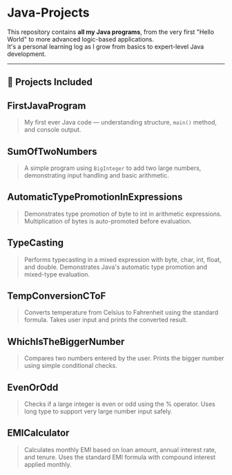 # Java-Projects
This repository contains **all my Java programs**, from the very first "Hello World" to more advanced logic-based applications.  
It's a personal learning log as I grow from basics to expert-level Java development.

---

## 📂 Projects Included

## FirstJavaProgram
> My first ever Java code — understanding structure, `main()` method, and console output.

## SumOfTwoNumbers
> A simple program using `BigInteger` to add two large numbers, demonstrating input handling and basic arithmetic.

## AutomaticTypePromotionInExpressions
> Demonstrates type promotion of byte to int in arithmetic expressions.
Multiplication of bytes is auto-promoted before evaluation.

## TypeCasting
> Performs typecasting in a mixed expression with byte, char, int, float, and double.
Demonstrates Java's automatic type promotion and mixed-type evaluation.

## TempConversionCToF
> Converts temperature from Celsius to Fahrenheit using the standard formula.
Takes user input and prints the converted result.

## WhichIsTheBiggerNumber
> Compares two numbers entered by the user.
Prints the bigger number using simple conditional checks.

## EvenOrOdd
> Checks if a large integer is even or odd using the % operator.
Uses long type to support very large number input safely.

## EMICalculator
> Calculates monthly EMI based on loan amount, annual interest rate, and tenure.
Uses the standard EMI formula with compound interest applied monthly.
